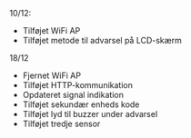 10/12:
- Tilføjet WiFi AP
- Tilføjet metode til advarsel på LCD-skærm

18/12
- Fjernet WiFi AP
- Tilføjet HTTP-kommunikation
- Opdateret signal indikation
- Tilføjet sekundær enheds kode
- Tilføjet lyd til buzzer under advarsel
- Tilføjet tredje sensor

